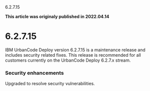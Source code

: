 





6.2.7.15

**This article was originaly published in 2022.04.14**


6.2.7.15
========




IBM UrbanCode Deploy version 6.2.7.15 is a maintenance release and includes security related fixes. This release is recommended for all customers currently on the UrbanCode Deploy 6.2.7.x stream.

### Security enhancements


Upgraded to resolve security vulnerabilities.




